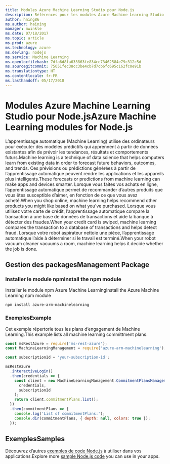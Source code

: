 ```yaml
---
title: Modules Azure Machine Learning Studio pour Node.js
description: Références pour les modules Azure Machine Learning Studio pour Node.js
author: hning86
ms.author: haining
manager: mwinkle
ms.date: 07/18/2017
ms.topic: article
ms.prod: azure
ms.technology: azure
ms.devlang: nodejs
ms.service: Machine Learning
ms.openlocfilehash: 7dfa6d8fa633863fe834ce73462584e79c312c5d
ms.sourcegitcommit: 75051fec38cc3be4cb7d7cb6fc695c162fc0e91b
ms.translationtype: HT
ms.contentlocale: fr-FR
ms.lasthandoff: 05/17/2018
---
```

# <a name="azure-machine-learning-modules-for-nodejs"></a><span data-ttu-id="3d58e-103">Modules Azure Machine Learning Studio pour Node.js</span><span class="sxs-lookup"><span data-stu-id="3d58e-103">Azure Machine Learning modules for Node.js</span></span>

<span data-ttu-id="3d58e-104">L’apprentissage automatique (Machine Learning) utilise des ordinateurs pour exécuter des modèles prédictifs qui apprennent à partir de données existantes afin de prévoir les tendances, résultats et comportements futurs.</span><span class="sxs-lookup"><span data-stu-id="3d58e-104">Machine learning is a technique of data science that helps computers learn from existing data in order to forecast future behaviors, outcomes, and trends.</span></span> <span data-ttu-id="3d58e-105">Ces prévisions ou prédictions générées à partir de l’apprentissage automatique peuvent rendre les applications et les appareils plus intelligents.</span><span class="sxs-lookup"><span data-stu-id="3d58e-105">These forecasts or predictions from machine learning can make apps and devices smarter.</span></span> <span data-ttu-id="3d58e-106">Lorsque vous faites vos achats en ligne, l’apprentissage automatique permet de recommander d’autres produits que vous êtes susceptible d’aimer, en fonction de ce que vous avez acheté.</span><span class="sxs-lookup"><span data-stu-id="3d58e-106">When you shop online, machine learning helps recommend other products you might like based on what you've purchased.</span></span> <span data-ttu-id="3d58e-107">Lorsque vous utilisez votre carte de crédit, l’apprentissage automatique compare la transaction à une base de données de transactions et aide la banque à détecter des fraudes.</span><span class="sxs-lookup"><span data-stu-id="3d58e-107">When your credit card is swiped, machine learning compares the transaction to a database of transactions and helps detect fraud.</span></span> <span data-ttu-id="3d58e-108">Lorsque votre robot aspirateur nettoie une pièce, l’apprentissage automatique l’aide à déterminer si le travail est terminé.</span><span class="sxs-lookup"><span data-stu-id="3d58e-108">When your robot vacuum cleaner vacuums a room, machine learning helps it decide whether the job is done.</span></span>

## <a name="management-package"></a><span data-ttu-id="3d58e-109">Gestion des packages</span><span class="sxs-lookup"><span data-stu-id="3d58e-109">Management Package</span></span>


### <a name="install-the-npm-module"></a><span data-ttu-id="3d58e-110">Installer le module npm</span><span class="sxs-lookup"><span data-stu-id="3d58e-110">Install the npm module</span></span>

<span data-ttu-id="3d58e-111">Installer le module npm Azure Machine Learning</span><span class="sxs-lookup"><span data-stu-id="3d58e-111">Install the Azure Machine Learning npm module</span></span>

```bash
npm install azure-arm-machinelearning
```

### <a name="example"></a><span data-ttu-id="3d58e-112">Exemples</span><span class="sxs-lookup"><span data-stu-id="3d58e-112">Example</span></span>

<span data-ttu-id="3d58e-113">Cet exemple répertorie tous les plans d’engagement de Machine Learning.</span><span class="sxs-lookup"><span data-stu-id="3d58e-113">This example lists all machine learning committment plans.</span></span>

```javascript
const msRestAzure = require('ms-rest-azure');
const MachineLearningManagement = require('azure-arm-machinelearning');

const subscriptionId = 'your-subscription-id';

msRestAzure
  .interactiveLogin()
  .then(credentials => {
    const client = new MachineLearningManagement.CommitmentPlansManagementClient(
      credentials,
      subscriptionId
    );
    return client.commitmentPlans.list();
  })
  .then(commitmentPlans => {
    console.log('List of commitmentPlans:');
    console.dir(commitmentPlans, { depth: null, colors: true });
  });
```

## <a name="samples"></a><span data-ttu-id="3d58e-114">Exemples</span><span class="sxs-lookup"><span data-stu-id="3d58e-114">Samples</span></span>

<span data-ttu-id="3d58e-115">Découvrez d’autres [exemples de code Node.js](https://azure.microsoft.com/resources/samples/?platform=nodejs) à utiliser dans vos applications.</span><span class="sxs-lookup"><span data-stu-id="3d58e-115">Explore more [sample Node.js code](https://azure.microsoft.com/resources/samples/?platform=nodejs) you can use in your apps.</span></span>
